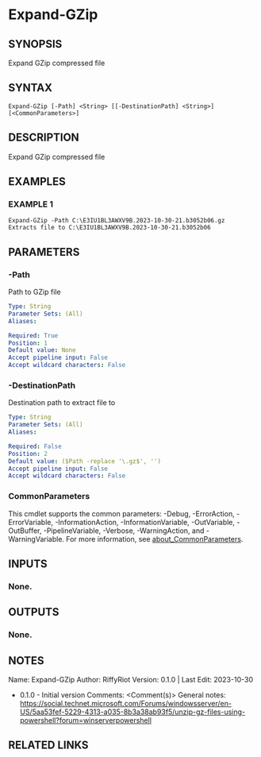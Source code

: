 # Expand-GZip

## SYNOPSIS
Expand GZip compressed file

## SYNTAX

```
Expand-GZip [-Path] <String> [[-DestinationPath] <String>] [<CommonParameters>]
```

## DESCRIPTION
Expand GZip compressed file

## EXAMPLES

### EXAMPLE 1
```
Expand-GZip -Path C:\E3IU1BL3AWXV9B.2023-10-30-21.b3052b06.gz
Extracts file to C:\E3IU1BL3AWXV9B.2023-10-30-21.b3052b06
```

## PARAMETERS

### -Path
Path to GZip file

```yaml
Type: String
Parameter Sets: (All)
Aliases:

Required: True
Position: 1
Default value: None
Accept pipeline input: False
Accept wildcard characters: False
```

### -DestinationPath
Destination path to extract file to

```yaml
Type: String
Parameter Sets: (All)
Aliases:

Required: False
Position: 2
Default value: ($Path -replace '\.gz$', '')
Accept pipeline input: False
Accept wildcard characters: False
```

### CommonParameters
This cmdlet supports the common parameters: -Debug, -ErrorAction, -ErrorVariable, -InformationAction, -InformationVariable, -OutVariable, -OutBuffer, -PipelineVariable, -Verbose, -WarningAction, and -WarningVariable. For more information, see [about_CommonParameters](http://go.microsoft.com/fwlink/?LinkID=113216).

## INPUTS

### None.
## OUTPUTS

### None.
## NOTES
Name:     Expand-GZip
Author:   RiffyRiot
Version:  0.1.0 | Last Edit: 2023-10-30
- 0.1.0 - Initial version
Comments: \<Comment(s)\>
General notes:
https://social.technet.microsoft.com/Forums/windowsserver/en-US/5aa53fef-5229-4313-a035-8b3a38ab93f5/unzip-gz-files-using-powershell?forum=winserverpowershell

## RELATED LINKS
